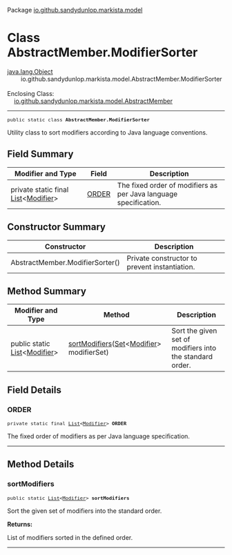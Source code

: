 Package [io.github.sandydunlop.markista.model](index.md)

# Class AbstractMember.ModifierSorter
[java.lang.Object](https://docs.oracle.com/en/java/javase/24/docs/api/java.base/java/lang/Object.html)<br/>
        io.github.sandydunlop.markista.model.AbstractMember.ModifierSorter<br/>
<br/>
Enclosing Class:<br/>
    [io.github.sandydunlop.markista.model.AbstractMember](AbstractMember.md)


----

<span style="font-family: monospace; font-size: 80%;">public static class __AbstractMember.ModifierSorter__</span>

Utility class to sort modifiers according to Java language conventions.


## Field Summary

| Modifier and Type                                                                                                                      | Field           | Description                                                      |
|----------------------------------------------------------------------------------------------------------------------------------------|-----------------|------------------------------------------------------------------|
| private static final [List](https://docs.oracle.com/en/java/javase/24/docs/api/java.base/java/util/List.html)<[Modifier](Modifier.md)> | [ORDER](#order) | The fixed order of modifiers as per Java language specification. |

## Constructor Summary

| Constructor                     | Description                                   |
|---------------------------------|-----------------------------------------------|
| AbstractMember.ModifierSorter() | Private constructor to prevent instantiation. |

## Method Summary

| Modifier and Type                                                                                                               | Method                                                                                                                                                       | Description                                              |
|---------------------------------------------------------------------------------------------------------------------------------|--------------------------------------------------------------------------------------------------------------------------------------------------------------|----------------------------------------------------------|
| public static [List](https://docs.oracle.com/en/java/javase/24/docs/api/java.base/java/util/List.html)<[Modifier](Modifier.md)> | [sortModifiers](#sortmodifiers)([Set](https://docs.oracle.com/en/java/javase/24/docs/api/java.base/java/util/Set.html)<[Modifier](Modifier.md)> modifierSet) | Sort the given set of modifiers into the standard order. |

## Field Details

### ORDER

<span style="font-family: monospace; font-size: 80%;">private static final [List](https://docs.oracle.com/en/java/javase/24/docs/api/java.base/java/util/List.html)<[Modifier](Modifier.md)> __ORDER__</span>

The fixed order of modifiers as per Java language specification.


---


## Method Details

### sortModifiers

<span style="font-family: monospace; font-size: 80%;">public static [List](https://docs.oracle.com/en/java/javase/24/docs/api/java.base/java/util/List.html)<[Modifier](Modifier.md)> __sortModifiers__</span>

Sort the given set of modifiers into the standard order.

**Returns:**

List of modifiers sorted in the defined order.


---

